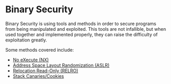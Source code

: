 # Binary Security

Binary Security is using tools and methods in order to secure programs from being manipulated and exploited. This tools are not infallible, but when used together and implemented properly, they can raise the difficulty of exploitation greatly.

Some methods covered include:

* [No eXecute (NX)](/binary-exploitation/no-execute/)
* [Address Space Layout Randomization (ASLR)](/binary-exploitation/address-space-layout-randomization/)
* [Relocation Read-Only (RELRO)](/binary-exploitation/relocation-read-only/)
* [Stack Canaries/Cookies](/binary-exploitation/stack-canaries/)
